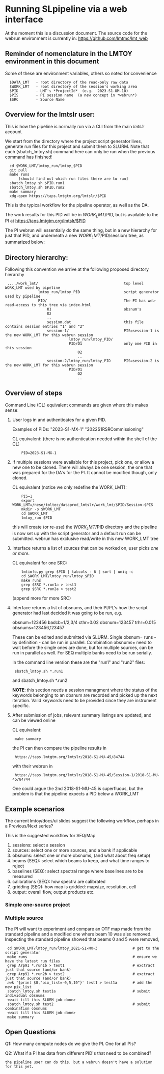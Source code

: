 # Running SLpipeline via a web interface

At the moment this is a discussion document. The source code for the
webrun environment is currently in: https://github.com/lmtmc/lmt_web



## Reminder of nomenclature in the LMTOY environment in this document

Some of these are environment variables, others so noted for convenience

      $DATA_LMT   - root directory of the read-only raw data
      $WORK_LMT   - root directory of the session's working area
      $PID        - LMT's *ProjectId*  (e.g.  2023-S1-UM-10)
      $PIS        - PI session name  (a new concept in *webrun*)
      $SRC        - Source Name

## Overview for the lmtslr user:

This is how the pipeline is normally run via a CLI from the main *lmtslr* account

We start from the directory where the project script generator lives, generate
run files for this project and submit them to SLURM. Note that each
(sbatch_lmtoy.sh) command here can only be run when the previous command has finished!

      cd $WORK_LMT/lmtoy_run/lmtoy_$PID
      git pull
      make runs
          [should find out which run files there are to run]
      sbatch_lmtoy.sh $PID.run1
      sbatch_lmtoy.sh $PID.run2
      make summary
      xdg-open https://taps.lmtgtm.org/lmtslr/$PID

This is the typical workflow for the pipeline operator, as well as the DA.

The work results for this PID will be in $WORK_LMT/$PID, but is available
to the PI at https://taps.lmtgtm.org/lmtslr/$PID
 
The PI webrun will essentially do the same thing, but in a new hierarchy
for just that PID, and underneath a new $WORK_LMT/$PID/session/ tree, as
summarized below:

## Directory hierarchy:

Following this convention we arrive at the following proposed directory hierarchy

     ..../work_lmt/                                       top level WORK_LMT used by pipeline
                   lmtoy_run/lmtoy_PID                    script generator used by pipeline
                   PID/                                   The PI has web-read-access to this tree via index.html
                       O1                                 obsnum's
                       O2
                       ..
                       session.dat                        this file contains session entries "1" and "2"
                       session-1/                         PIS=session-1 is the new WORK_LMT for this webrun session
                                 lmtoy_run/lmtoy_PID/     
                                 PID/O1                   only one PID in this session
                                     O2
                                     ..
                       session-2/lmtoy_run/lmtoy_PID      PIS=session-2 is the new WORK_LMT for this webrun session
                                 PID/O1
                                     O2
                                     ..


      
## Overview of steps

Command Line (CL) equivalent commands are given where this makes sense:

1. User logs in and authenticates for a given PID.

   Examples of PIDs:    "2023-S1-MX-1"
                        "2022S1RSRCommissioning"

   CL equivalent: (there is no authentication needed within the shell of the CL)
   
           PID=2023-S1-MX-1


2. If multiple sessions were available for this project, pick one, or allow
   a new one to be cloned.  There will always be one session, the one that
   was prepared for the DA's for the PI. It cannot be modified though, only
   cloned.

   CL equivalent (notice we only redefine the WORK_LMT):

           PIS=1
     	   export WORK_LMT=/nese/toltec/dataprod_lmtslr/work_lmt/$PID/Session-$PIS
           mkdir -p $WORK_LMT
           cd $WORK_LMT
           lmtoy_run $PID

   this will create (or re-use) the $WORK_LMT/$PID directory and the pipeline is now
   set up with the script generator and a default run can be submitted.
   webrun has exclusive read/write in this new WORK_LMT tree

3. Interface returns a list of sources that can be worked on, user picks *one or more*.

   CL equivalent for one SRC:

           lmtinfo.py grep $PID | tabcols - 6 | sort | uniq -c
           cd $WORK_LMT/lmtoy_run/lmtoy_$PID
           make runs
           grep $SRC *.run1a > test1
           grep $SRC *.run2a > test2

   (append more for more SRC)
           

4. Interface returns a list of obsnums, and their PI/PL's how the script generator
   had last decided it was going to be run, e.g.

   obsnum=123456 badcb=1/2,3/4 cthr=0.02
   obsnum=123457 trhr=0.015
   obsnums=123456,123457 
   
   These can be edited and submitted via SLURM.    Single obsnum= runs - by definition -
   can be run in parallel.
   Combination obsnums= need to wait before the single ones are done, but for multiple
   sources, can be run in parallel as well.
   For SEQ multiple banks need to be run serially.
   
   In the command line version these are the "run1" and "run2" files:

        sbatch_lmtoy.sh *.run1
   and
        sbatch_lmtoy.sh *.run2

   **NOTE**:  this section needs a session managment where the status of the keywords belonging
   to an obsnum are recorded and picked up the next iteration. Valid keywords need to be provided
   since they are instrument specific.

5. After submission of jobs, relevant summary listings are updated, and can be viewed online

   CL equivalent:

        make summary

   the PI can then compare the pipeline results in

        https://taps.lmtgtm.org/lmtslr/2018-S1-MU-45/84744

   with their webrun in

        https://taps.lmtgtm.org/lmtslr/2018-S1-MU-45/Session-1/2018-S1-MU-45/84744

   One could argue the 2nd 2018-S1-MU-45 is superfluous, but the problem is that the pipeline
   expects a PID below a WORK_LMT


## Example scenarios

The current lmtoy/docs/ui slides suggest the following workflow, perhaps in a Previous/Next series?

This is the suggested workflow for SEQ/Map

1. sessions:  select a session
2. sources:   select one or more sources, and a bank if applicable
3. obsnums:   select one or more obsnums, (and what about freq setup)
4. beams (SEQ): select which beams to keep, and what time ranges to reject
5. baselines (SEQ): select spectral range where baselines are to be measured
6. calibrations (SEQ): how spectra are calibrated
7. gridding (SEQ): how map is gridded: mapsize, resolution, cell
8. output:  overall flow, output products etc.



###  Simple one-source project


###  Multiple source

The PI will want to experiment and compare an OTF map made from the standard pipeline
and a modified one where beam 10 was also removed.  Inspecting the standard pipeline showed
that beams 0 and 5 were removed,

     cd $WORK_LMT/lmtoy_run/lmtoy_2021-S1-MX-3                # get to the script generator
     make runs                                                # ensure we have the latest run files
     grep Arp91 *.run1b > test1                               # exctract just that source (and/or bank)
     grep Arp91 *.run2b > test2                               # exctract just that source (and/or bank)     
     awk '{print $0,"pix_list=-0,5,10"}' test1 > test1a       # add the new pix_list
     sbatch_lmtoy.sh test1a                                   # submit individual obsnums
     <wait till this SLURM job done>
     sbatch_lmtoy.sh test2                                    # submit combination obsnums
     <wait till this SLURM job done>
     make summary
    


## Open Questions

Q1: How many compute nodes do we give the PI. One for all PIs?

Q2: What if a PI has data from different PID's that need to be combined?

    the pipeline user can do this, but a webrun doesn't have a solution for this yet.
